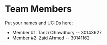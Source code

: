 # Team Members

Put your names and UCIDs here:

- Member #1: Tanzi Chowdhury -- 30143627
- Member #2: Zaid Ahmed -- 30141162
